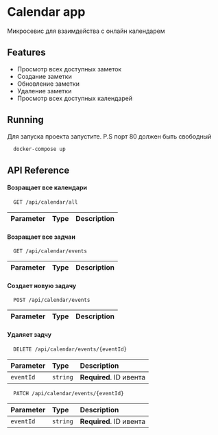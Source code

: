 
# Calendar app 

Микросевис для взаимдейства с онлайн календарем


## Features

- Просмотр всех доступных заметок
- Создание заметки
- Обновление заметки
- Удаление заметки
- Просмотр всех доступных календарей



## Running

Для запуска проекта запустите. P.S порт 80 должен быть свободный

```bash
  docker-compose up
```


## API Reference

#### Возращает все календари

```http
  GET /api/calendar/all
```

| Parameter | Type     | Description                |
| :-------- | :------- | :------------------------- |

#### Возращает все задчаи

```http
  GET /api/calendar/events
```

| Parameter | Type     | Description                |
| :-------- | :------- | :------------------------- |


#### Создает новую задачу

```http
  POST /api/calendar/events
```

| Parameter | Type     | Description                |
| :-------- | :------- | :------------------------- |

#### Удаляет задчу

```http
  DELETE /api/calendar/events/{eventId}
```

| Parameter | Type     | Description                |
| :-------- | :------- | :------------------------- |
| `eventId` | `string` | **Required**. ID ивента |


```http
  PATCH /api/calendar/events/{eventId}
```

| Parameter | Type     | Description                |
| :-------- | :------- | :------------------------- |
| `eventId` | `string` | **Required**. ID ивента |